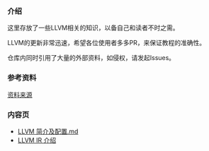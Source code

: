 ### 介绍
这里存放了一些LLVM相关的知识，以备自己和读者不时之需。

LLVM的更新非常迅速，希望各位使用者多多PR，来保证教程的准确性。

仓库内同时引用了大量的外部资料，如侵权，请发起Issues。

### 参考资料
[资料来源](./references.md)

### 内容页

- [LLVM 简介及配置.md](./LLVM简介及配置.md)
- [LLVM IR 介绍](./LLVM_IR介绍.md)
